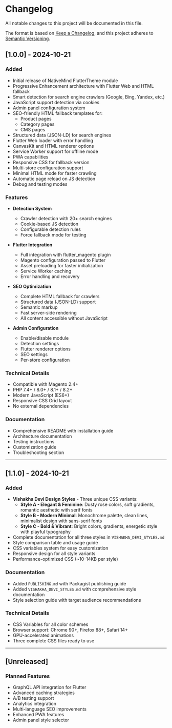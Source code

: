 # Changelog

All notable changes to this project will be documented in this file.

The format is based on [Keep a Changelog](https://keepachangelog.com/en/1.0.0/),
and this project adheres to [Semantic Versioning](https://semver.org/spec/v2.0.0.html).

## [1.0.0] - 2024-10-21

### Added
- Initial release of NativeMind FlutterTheme module
- Progressive Enhancement architecture with Flutter Web and HTML fallback
- Smart detection for search engine crawlers (Google, Bing, Yandex, etc.)
- JavaScript support detection via cookies
- Admin panel configuration system
- SEO-friendly HTML fallback templates for:
  - Product pages
  - Category pages
  - CMS pages
- Structured data (JSON-LD) for search engines
- Flutter Web loader with error handling
- CanvasKit and HTML renderer options
- Service Worker support for offline mode
- PWA capabilities
- Responsive CSS for fallback version
- Multi-store configuration support
- Minimal HTML mode for faster crawling
- Automatic page reload on JS detection
- Debug and testing modes

### Features
- **Detection System**
  - Crawler detection with 20+ search engines
  - Cookie-based JS detection
  - Configurable detection rules
  - Force fallback mode for testing

- **Flutter Integration**
  - Full integration with flutter_magento plugin
  - Magento configuration passed to Flutter
  - Asset preloading for faster initialization
  - Service Worker caching
  - Error handling and recovery

- **SEO Optimization**
  - Complete HTML fallback for crawlers
  - Structured data (JSON-LD) support
  - Semantic markup
  - Fast server-side rendering
  - All content accessible without JavaScript

- **Admin Configuration**
  - Enable/disable module
  - Detection settings
  - Flutter renderer options
  - SEO settings
  - Per-store configuration

### Technical Details
- Compatible with Magento 2.4+
- PHP 7.4+ / 8.0+ / 8.1+ / 8.2+
- Modern JavaScript (ES6+)
- Responsive CSS Grid layout
- No external dependencies

### Documentation
- Comprehensive README with installation guide
- Architecture documentation
- Testing instructions
- Customization guide
- Troubleshooting section

---

## [1.1.0] - 2024-10-21

### Added
- **Vishakha Devi Design Styles** - Three unique CSS variants:
  - **Style A - Elegant & Feminine**: Dusty rose colors, soft gradients, romantic aesthetic with serif fonts
  - **Style B - Modern Minimal**: Monochrome palette, clean lines, minimalist design with sans-serif fonts
  - **Style C - Bold & Vibrant**: Bright colors, gradients, energetic style with playful typography
- Complete documentation for all three styles in `VISHAKHA_DEVI_STYLES.md`
- Style comparison table and usage guide
- CSS variables system for easy customization
- Responsive design for all style variants
- Performance-optimized CSS (~10-14KB per style)

### Documentation
- Added `PUBLISHING.md` with Packagist publishing guide
- Added `VISHAKHA_DEVI_STYLES.md` with comprehensive style documentation
- Style selection guide with target audience recommendations

### Technical Details
- CSS Variables for all color schemes
- Browser support: Chrome 90+, Firefox 88+, Safari 14+
- GPU-accelerated animations
- Three complete CSS files ready to use

---

## [Unreleased]

### Planned Features
- GraphQL API integration for Flutter
- Advanced caching strategies
- A/B testing support
- Analytics integration
- Multi-language SEO improvements
- Enhanced PWA features
- Admin panel style selector

